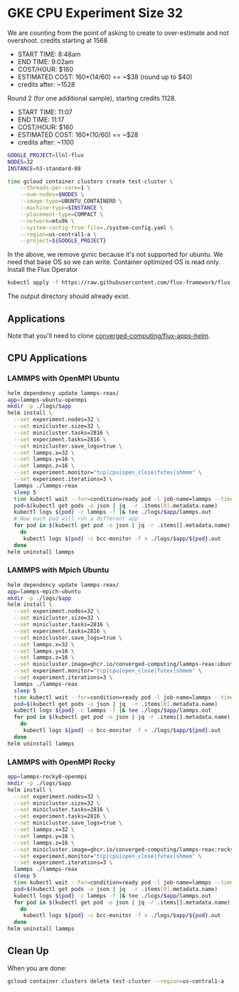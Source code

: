 # GKE CPU Experiment Size 32

We are counting from the point of asking to create to over-estimate and not overshoot.
credits starting at 1568

- START TIME: 8:48am
- END TIME: 9:02am
- COST/HOUR: $160
- ESTIMATED COST: 160*(14/60) == ~$38 (round up to $40)
- credits after: ~1528

Round 2 (for one additional sample), starting credits 1128.

- START TIME: 11:07
- END TIME: 11:17
- COST/HOUR: $160
- ESTIMATED COST: 160*(10/60) == ~$28
- credits after: ~1100


```bash
GOOGLE_PROJECT=llnl-flux
NODES=32
INSTANCE=h3-standard-88

time gcloud container clusters create test-cluster \
    --threads-per-core=1 \
    --num-nodes=$NODES \
    --image-type=UBUNTU_CONTAINERD \
    --machine-type=$INSTANCE \
    --placement-type=COMPACT \
    --network=mtu9k \
    --system-config-from-file=./system-config.yaml \
    --region=us-central1-a \
    --project=${GOOGLE_PROJECT}
```

In the above, we remove gvnic because it's not supported for ubuntu. We need that base OS so we can write. Container optimized OS is read only. Install the Flux Operator

```bash
kubectl apply -f https://raw.githubusercontent.com/flux-framework/flux-operator/refs/heads/main/examples/dist/flux-operator.yaml
```

The output directory should already exist.

## Applications

Note that you'll need to clone [converged-computing/flux-apps-helm](https://github.com/converged-computing/flux-apps-helm).

## CPU Applications

### LAMMPS with OpenMPI Ubuntu

```bash
helm dependency update lammps-reax/
app=lammps-ubuntu-openmpi
mkdir -p ./logs/$app
helm install \
  --set experiment.nodes=32 \
  --set minicluster.size=32 \
  --set minicluster.tasks=2816 \
  --set experiment.tasks=2816 \
  --set minicluster.save_logs=true \
  --set lammps.x=32 \
  --set lammps.y=16 \
  --set lammps.z=16 \
  --set experiment.monitor="tcp|cpu|open_close|futex|shmem" \
  --set experiment.iterations=3 \
  lammps ./lammps-reax
  sleep 5
  time kubectl wait --for=condition=ready pod -l job-name=lammps --timeout=600s
  pod=$(kubectl get pods -o json | jq  -r .items[0].metadata.name)
  kubectl logs ${pod} -c lammps -f |& tee ./logs/$app/lammps.out
  # Now each pod will run a different app
  for pod in $(kubectl get pod -o json | jq -r .items[].metadata.name)
    do
     kubectl logs ${pod} -c bcc-monitor -f > ./logs/$app/${pod}.out    
  done
helm uninstall lammps
```


### LAMMPS with Mpich Ubuntu

```bash
helm dependency update lammps-reax/
app=lammps-mpich-ubuntu
mkdir -p ./logs/$app
helm install \
  --set experiment.nodes=32 \
  --set minicluster.size=32 \
  --set minicluster.tasks=2816 \
  --set experiment.tasks=2816 \
  --set minicluster.save_logs=true \
  --set lammps.x=32 \
  --set lammps.y=16 \
  --set lammps.z=16 \
  --set minicluster.image=ghcr.io/converged-computing/lammps-reax:ubuntu2204-mpich \
  --set experiment.monitor="tcp|cpu|open_close|futex|shmem" \
  --set experiment.iterations=3 \
  lammps ./lammps-reax
  sleep 5
  time kubectl wait --for=condition=ready pod -l job-name=lammps --timeout=600s
  pod=$(kubectl get pods -o json | jq  -r .items[0].metadata.name)
  kubectl logs ${pod} -c lammps -f |& tee ./logs/$app/lammps.out
  for pod in $(kubectl get pod -o json | jq -r .items[].metadata.name)
    do
     kubectl logs ${pod} -c bcc-monitor -f > ./logs/$app/${pod}.out    
  done
helm uninstall lammps
```


### LAMMPS with OpenMPI Rocky

```bash
app=lammps-rocky8-openmpi
mkdir -p ./logs/$app
helm install \
  --set experiment.nodes=32 \
  --set minicluster.size=32 \
  --set minicluster.tasks=2816 \
  --set experiment.tasks=2816 \
  --set minicluster.save_logs=true \
  --set lammps.x=32 \
  --set lammps.y=16 \
  --set lammps.z=16 \
  --set minicluster.image=ghcr.io/converged-computing/lammps-reax:rocky8 \
  --set experiment.monitor="tcp|cpu|open_close|futex|shmem" \
  --set experiment.iterations=3 \
  lammps ./lammps-reax
  sleep 5
  time kubectl wait --for=condition=ready pod -l job-name=lammps --timeout=600s
  pod=$(kubectl get pods -o json | jq  -r .items[0].metadata.name)
  kubectl logs ${pod} -c lammps -f |& tee ./logs/$app/lammps.out
  for pod in $(kubectl get pod -o json | jq -r .items[].metadata.name)
    do
     kubectl logs ${pod} -c bcc-monitor -f > ./logs/$app/${pod}.out    
  done
helm uninstall lammps
```

## Clean Up

When you are done:

```bash
gcloud container clusters delete test-cluster --region=us-central1-a
```
